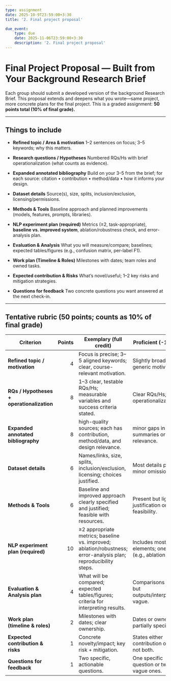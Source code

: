 ```yaml
---
type: assignment
date: 2025-10-9T23:59:00+3:30
title: '2. Final project proposal'

due_event: 
    type: due
    date: 2025-11-06T23:59:00+3:30
    description: '2. Final project proposal'
---
```

# Final Project Proposal — Built from Your Background Research Brief

Each group should submit a developed version of the background Research Brief. This proposal extends and deepens what you wrote—same project, more concrete plans for the final project.
This is a graded assignment: **50 points total (10% of final grade).**

---

## Things to include

* **Refined topic / Area & motivation**
  1–2 sentences on focus; 3–5 keywords; why this matters.

* **Research questions / Hypotheses**
  Numbered RQs/Hs with brief operationalization (what counts as evidence).

* **Expanded annotated bibliography**
  Build on your 3–5 from the brief; for each source: citation • contribution • method/data • how it informs your design.

* **Dataset details**
  Source(s), size, splits, inclusion/exclusion, licensing/permissions.

* **Methods & Tools**
  Baseline approach and planned improvements (models, features, prompts, libraries).

* **NLP experiment plan (required)**
  Metrics (≥2, task-appropriate), **baseline vs. improved system**, ablation/robustness check, and error-analysis plan.

* **Evaluation & Analysis**
  What you will measure/compare; baselines; expected tables/figures (e.g., confusion matrix, per-label F1).

* **Work plan (Timeline & Roles)**
  Milestones with dates; team roles and owned tasks.

* **Expected contribution & Risks**
  What’s novel/useful; 1–2 key risks and mitigation strategies.

* **Questions for feedback**
  Two concrete questions you want answered at the next check-in.

---

## Tentative rubric (50 points; counts as 10% of final grade)

| Criterion                                 | Points | Exemplary (full credit)                                                                                         | Proficient (-1–2 pts)                                      | Developing (-3–4 pts)                                  | Missing/Insufficient (0) |
| ----------------------------------------- | -----: | --------------------------------------------------------------------------------------------------------------- | ---------------------------------------------------------- | ------------------------------------------------------ | ------------------------ |
| **Refined topic / motivation**            |      4 | Focus is precise; 3–5 aligned keywords; clear, course-relevant motivation.                                      | Slightly broad or generic motivation.                      | Vague focus or mismatched keywords.                    | Not provided.            |
| **RQs / Hypotheses + operationalization** |      8 | 1–3 clear, testable RQs/Hs; measurable variables and success criteria stated.                                   | Clear RQs/Hs; partial operationalization.                  | Broad/descriptive RQs; little/no operationalization.   | Not provided.            |
| **Expanded annotated bibliography**       |      8 | high-quality sources; each has contribution, method/data, and design relevance.                          	     | minor gaps in summaries or relevance.                      | generic summaries; weak links to design.               | Not provided.            |
| **Dataset details**                       |      6 | Names/links, size, splits, inclusion/exclusion, licensing; choices justified.                                   | Most details present; minor omissions.                     | Key details missing (e.g., size/splits/licensing).     | Not provided.            |
| **Methods & Tools**                       |      6 | Baseline and improved approach clearly specified and justified; feasible with resources.                        | Present but light on justification or feasibility.         | Only baseline or only improved; unclear rationale.     | Not provided.            |
| **NLP experiment plan (required)**        |     10 | ≥2 appropriate metrics; baseline vs. improved; ablation/robustness; error-analysis plan; reproducibility steps. | Includes most elements; one is thin (e.g., ablation plan). | Major element missing (e.g., metrics or baseline).     | Not provided.            |
| **Evaluation & Analysis plan**            |      4 | What will be compared; expected tables/figures; criteria for interpreting results.                              | Comparisons defined but outputs/interpretation vague.      | High-level only; unclear outputs.                      | Not provided.            |
| **Work plan (timeline & roles)**          |      2 | Milestones with dates; clear ownership.                                                                         | Dates or ownership partially specified.                    | Vague milestones or roles.                             | Not provided.            |
| **Expected contribution & risks**         |      1 | Concrete novelty/impact; key risk + mitigation.                                                                 | States either contribution or risk, not both.              | Vague statements.                                      | Not provided.            |
| **Questions for feedback**                |      1 | Two specific, actionable questions.                                                                             | One specific question or two vague ones.                   | Unclear questions.                                     | Not provided.            |



